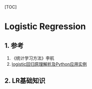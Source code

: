 [TOC]

# Logistic Regression

## 1. 参考

1. 《统计学习方法》李航
2. [logistic回归原理解析及Python应用实例](https://blog.csdn.net/feilong_csdn/article/details/64128443)

## 2. LR基础知识